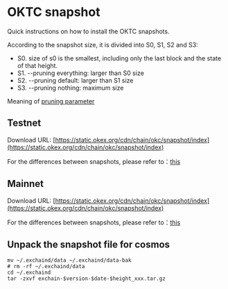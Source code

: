 # OKTC snapshot

Quick instructions on how to install the OKTC snapshots.

According to the snapshot size, it is divided into S0, S1, S2 and S3:

 - S0. size of s0 is the smallest, including only the last block and the state of that height.
 - S1. --pruning everything: larger than S0 size
 - S2. --pruning default: larger than S1 size
 - S3. --pruning nothing: maximum size

Meaning of [pruning parameter](https://forum.okt.club/d/58-pruning)


## Testnet
Download URL: [https://static.okex.org/cdn/chain/okc/snapshot/index](https://static.okex.org/cdn/chain/okc/snapshot/index)

For the differences between snapshots, please refer to：[this](https://forum.okt.club/d/169-oec)


## Mainnet
Download URL: [https://static.okex.org/cdn/chain/okc/snapshot/index](https://static.okex.org/cdn/chain/okc/snapshot/index)

For the differences between snapshots, please refer to：[this](https://forum.okt.club/d/169-oec)


## Unpack the snapshot file for cosmos
```shell
mv ~/.exchaind/data ~/.exchaind/data-bak
# rm -rf ~/.exchaind/data
cd ~/.exchaind 
tar -zxvf exchain-$version-$date-$height_xxx.tar.gz
```

